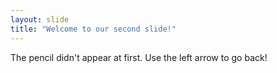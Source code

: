 ```yaml
---
layout: slide
title: "Welcome to our second slide!"
---
```

The pencil didn't appear at first.
Use the left arrow to go back!
